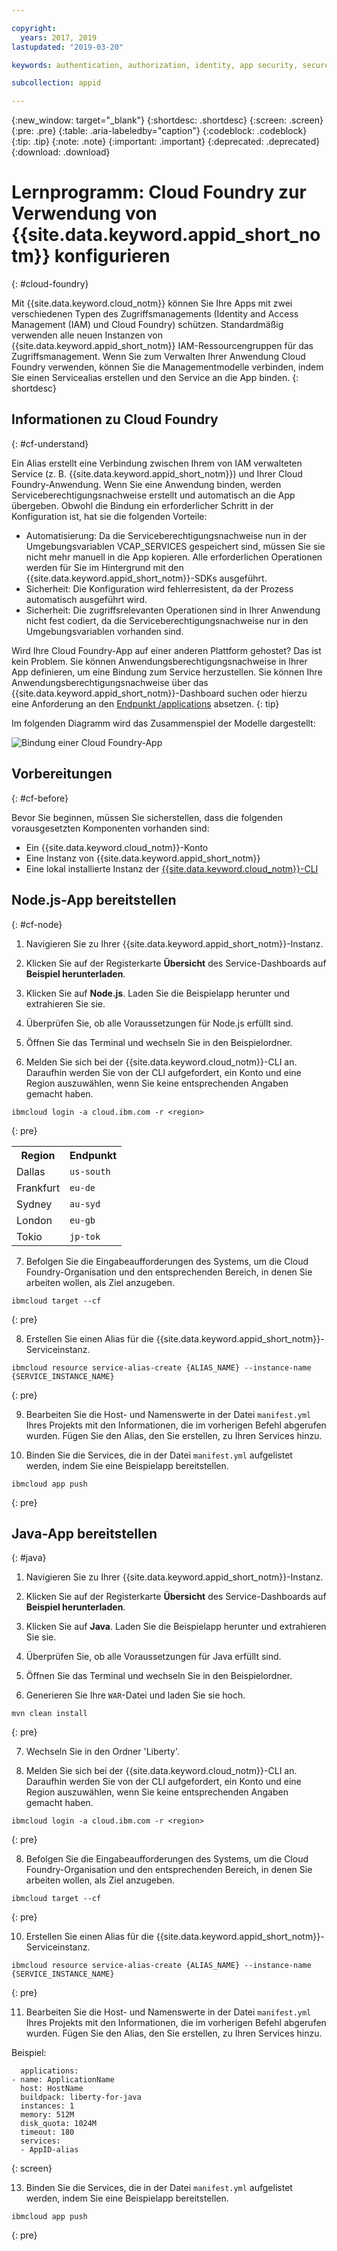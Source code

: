```yaml
---

copyright:
  years: 2017, 2019
lastupdated: "2019-03-20"

keywords: authentication, authorization, identity, app security, secure, development, cloud foundry, access management, iam, java, node.js

subcollection: appid

---
```


{:new_window: target="_blank"}
{:shortdesc: .shortdesc}
{:screen: .screen}
{:pre: .pre}
{:table: .aria-labeledby="caption"}
{:codeblock: .codeblock}
{:tip: .tip}
{:note: .note}
{:important: .important}
{:deprecated: .deprecated}
{:download: .download}


# Lernprogramm: Cloud Foundry zur Verwendung von {{site.data.keyword.appid_short_notm}} konfigurieren
{: #cloud-foundry}

Mit {{site.data.keyword.cloud_notm}} können Sie Ihre Apps mit zwei verschiedenen Typen des Zugriffsmanagements (Identity and Access Management (IAM) und Cloud Foundry) schützen. Standardmäßig verwenden alle neuen Instanzen von {{site.data.keyword.appid_short_notm}} IAM-Ressourcengruppen für das Zugriffsmanagement. Wenn Sie zum Verwalten Ihrer Anwendung Cloud Foundry verwenden, können Sie die Managementmodelle verbinden, indem Sie einen Servicealias erstellen und den Service an die App binden.
{: shortdesc}


## Informationen zu Cloud Foundry
{: #cf-understand}

Ein Alias erstellt eine Verbindung zwischen Ihrem von IAM verwalteten Service (z. B. {{site.data.keyword.appid_short_notm}}) und Ihrer Cloud Foundry-Anwendung. Wenn Sie eine Anwendung binden, werden Serviceberechtigungsnachweise erstellt und automatisch an die App übergeben. Obwohl die Bindung ein erforderlicher Schritt in der Konfiguration ist, hat sie die folgenden Vorteile:

* Automatisierung: Da die Serviceberechtigungsnachweise nun in der Umgebungsvariablen VCAP_SERVICES gespeichert sind, müssen Sie sie nicht mehr manuell in die App kopieren. Alle erforderlichen Operationen werden für Sie im Hintergrund mit den {{site.data.keyword.appid_short_notm}}-SDKs ausgeführt.
* Sicherheit: Die Konfiguration wird fehlerresistent, da der Prozess automatisch ausgeführt wird.
* Sicherheit: Die zugriffsrelevanten Operationen sind in Ihrer Anwendung nicht fest codiert, da die Serviceberechtigungsnachweise nur in den Umgebungsvariablen vorhanden sind.

Wird Ihre Cloud Foundry-App auf einer anderen Plattform gehostet? Das ist kein Problem. Sie können Anwendungsberechtigungsnachweise in Ihrer App definieren, um eine Bindung zum Service herzustellen. Sie können Ihre Anwendungsberechtigungsnachweise über das {{site.data.keyword.appid_short_notm}}-Dashboard suchen oder hierzu eine Anforderung an den [Endpunkt /applications](https://us-south.appid.cloud.ibm.com/swagger-ui/#!/Applications/registerApplication) absetzen.
{: tip}

Im folgenden Diagramm wird das Zusammenspiel der Modelle dargestellt:

![Bindung einer Cloud Foundry-App](images/cf-alias.png)

## Vorbereitungen
{: #cf-before}

Bevor Sie beginnen, müssen Sie sicherstellen, dass die folgenden vorausgesetzten Komponenten vorhanden sind:

* Ein {{site.data.keyword.cloud_notm}}-Konto
* Eine Instanz von {{site.data.keyword.appid_short_notm}}
* Eine lokal installierte Instanz der [{{site.data.keyword.cloud_notm}}-CLI](/docs/cli/reference/ibmcloud?topic=cloud-cli-ibmcloud-cli#ibmcloud-cli)

## Node.js-App bereitstellen
{: #cf-node}


1. Navigieren Sie zu Ihrer {{site.data.keyword.appid_short_notm}}-Instanz.

2. Klicken Sie auf der Registerkarte **Übersicht** des Service-Dashboards auf **Beispiel herunterladen**.

3. Klicken Sie auf **Node.js**. Laden Sie die Beispielapp herunter und extrahieren Sie sie.

4. Überprüfen Sie, ob alle Voraussetzungen für Node.js erfüllt sind.

5. Öffnen Sie das Terminal und wechseln Sie in den Beispielordner.

6. Melden Sie sich bei der {{site.data.keyword.cloud_notm}}-CLI an. Daraufhin werden Sie von der CLI aufgefordert, ein Konto und eine Region auszuwählen, wenn Sie keine entsprechenden Angaben gemacht haben.

  ```
  ibmcloud login -a cloud.ibm.com -r <region>
  ```
  {: pre}

  <table>
    <tr>
      <th>Region</th>
      <th>Endpunkt</th>
    </tr>
    <tr>
      <td>Dallas</td>
      <td><code>us-south</code></td>
    </tr>
    <tr>
      <td>Frankfurt</td>
      <td><code>eu-de</code></td>
    </tr>
    <tr>
      <td>Sydney</td>
      <td><code>au-syd</code></td>
    </tr>
    <tr>
      <td>London</td>
      <td><code>eu-gb</code></td>
    </tr>
    <tr>
      <td>Tokio</td>
      <td><code>jp-tok</code></td>
    </tr>
  </table>

7. Befolgen Sie die Eingabeaufforderungen des Systems, um die Cloud Foundry-Organisation und den entsprechenden Bereich, in denen Sie arbeiten wollen, als Ziel anzugeben.

  ```
  ibmcloud target --cf
  ```
  {: pre}

8. Erstellen Sie einen Alias für die {{site.data.keyword.appid_short_notm}}-Serviceinstanz.

  ```
  ibmcloud resource service-alias-create {ALIAS_NAME} --instance-name {SERVICE_INSTANCE_NAME}
  ```
  {: pre}

9. Bearbeiten Sie die Host- und Namenswerte in der Datei `manifest.yml` Ihres Projekts mit den Informationen, die im vorherigen Befehl abgerufen wurden. Fügen Sie den Alias, den Sie erstellen, zu Ihren Services hinzu.

10. Binden Sie die Services, die in der Datei `manifest.yml` aufgelistet werden, indem Sie eine Beispielapp bereitstellen.

  ```
  ibmcloud app push
  ```
  {: pre}

## Java-App bereitstellen
{: #java}

1. Navigieren Sie zu Ihrer {{site.data.keyword.appid_short_notm}}-Instanz.

2. Klicken Sie auf der Registerkarte **Übersicht** des Service-Dashboards auf **Beispiel herunterladen**.

3. Klicken Sie auf **Java**. Laden Sie die Beispielapp herunter und extrahieren Sie sie.

4. Überprüfen Sie, ob alle Voraussetzungen für Java erfüllt sind.

5. Öffnen Sie das Terminal und wechseln Sie in den Beispielordner.

6. Generieren Sie Ihre `WAR`-Datei und laden Sie sie hoch.

  ```
  mvn clean install
  ```
  {: pre}

7. Wechseln Sie in den Ordner 'Liberty'.

8. Melden Sie sich bei der {{site.data.keyword.cloud_notm}}-CLI an. Daraufhin werden Sie von der CLI aufgefordert, ein Konto und eine Region auszuwählen, wenn Sie keine entsprechenden Angaben gemacht haben.

  ```
  ibmcloud login -a cloud.ibm.com -r <region>
  ```
  {: pre}

8. Befolgen Sie die Eingabeaufforderungen des Systems, um die Cloud Foundry-Organisation und den entsprechenden Bereich, in denen Sie arbeiten wollen, als Ziel anzugeben.

  ```
  ibmcloud target --cf
  ```
  {: pre}

10. Erstellen Sie einen Alias für die {{site.data.keyword.appid_short_notm}}-Serviceinstanz.

  ```
  ibmcloud resource service-alias-create {ALIAS_NAME} --instance-name {SERVICE_INSTANCE_NAME}
  ```
  {: pre}

11. Bearbeiten Sie die Host- und Namenswerte in der Datei `manifest.yml` Ihres Projekts mit den Informationen, die im vorherigen Befehl abgerufen wurden. Fügen Sie den Alias, den Sie erstellen, zu Ihren Services hinzu.

  Beispiel:
  ```
    applications:
  - name: ApplicationName
    host: HostName
    buildpack: liberty-for-java
    instances: 1
    memory: 512M
    disk_quota: 1024M
    timeout: 180
    services:
    - AppID-alias
  ```
  {: screen}

13. Binden Sie die Services, die in der Datei `manifest.yml` aufgelistet werden, indem Sie eine Beispielapp bereitstellen.

  ```
  ibmcloud app push
  ```
  {: pre}

